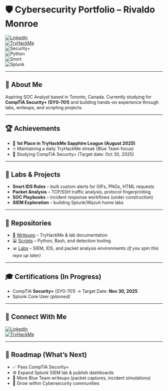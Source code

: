 # 🛡️ Cybersecurity Portfolio – Rivaldo Monroe  

[![LinkedIn](https://img.shields.io/badge/LinkedIn-Profile-blue?logo=linkedin)](https://www.linkedin.com/in/rivaldough)  
[![TryHackMe](https://img.shields.io/badge/TryHackMe-Profile-red?logo=tryhackme)](https://tryhackme.com/p/rivaldough)  
![Security+](https://img.shields.io/badge/Certification-Security%2B%20(in%20progress)-orange)  
![Python](https://img.shields.io/badge/Code-Python-blue?logo=python)  
![Snort](https://img.shields.io/badge/Tools-Snort%20IDS-green)  
![Splunk](https://img.shields.io/badge/Tools-Splunk-yellow)  

---

## 👋 About Me  
Aspiring SOC Analyst based in Toronto, Canada. Currently studying for **CompTIA Security+ (SY0-701)** and building hands-on experience through labs, writeups, and scripting projects.  

---

## 🏆 Achievements  
- 🥇 **1st Place in TryHackMe Sapphire League (August 2025)**  
- 🔥 Maintaining a daily TryHackMe streak (Blue Team focus)  
- 📖 Studying CompTIA Security+ (Target date: Oct 30, 2025)  

---

## 🔧 Labs & Projects  
- **Snort IDS Rules** – built custom alerts for GIFs, PNGs, HTML requests  
- **Packet Analysis** – TCP/SSH traffic analysis, protocol fingerprinting  
- **SOC Playbooks** – incident response workflows (under construction)  
- **SIEM Exploration** – building Splunk/Wazuh home labs  

---

## 📂 Repositories  
- 📘 [Writeups](https://github.com/rivaldough/cybersecurity-journey/tree/main/writeups) – TryHackMe & lab documentation  
- 💻 [Scripts](https://github.com/rivaldough/cybersecurity-journey/tree/main/scripts) – Python, Bash, and detection tooling  
- 📊 [Labs](https://github.com/rivaldough/cybersecurity-journey/tree/main/labs) – SIEM, IDS, and packet analysis environments *(if you spin this repo up later)*  

---

## 🎓 Certifications (In Progress)  
- CompTIA **Security+** (SY0-701) → Target Date: **Nov 30, 2025**  
- Splunk Core User *(planned)*  

---

## 🔗 Connect With Me  
[![LinkedIn](https://img.shields.io/badge/LinkedIn-Profile-blue?logo=linkedin)](https://www.linkedin.com/in/YOUR-LINKEDIN)  
[![TryHackMe](https://img.shields.io/badge/TryHackMe-Profile-red?logo=tryhackme)](https://tryhackme.com/p/YOUR-USERNAME)  

---

## 🔮 Roadmap (What’s Next)  
- ✅ Pass CompTIA Security+  
- ⚙️ Expand Splunk SIEM lab & publish dashboards  
- 📑 More Blue Team writeups (packet captures, incident simulations)  
- 🤝 Grow within Cybersecurity communities
